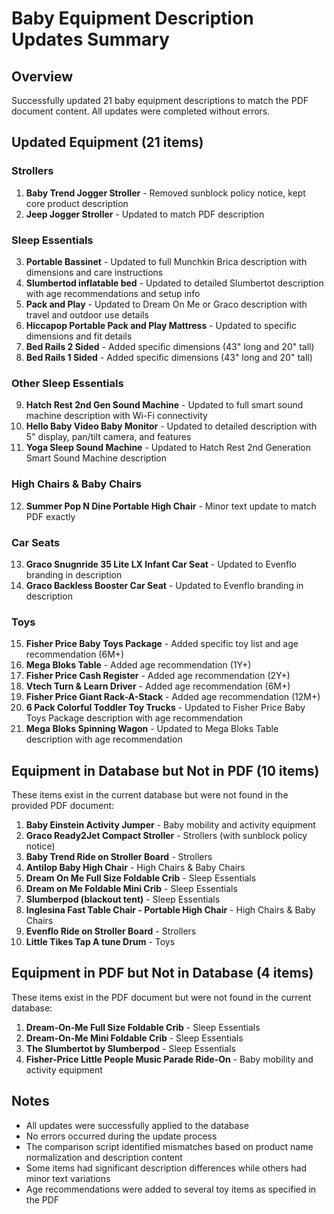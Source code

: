 # Baby Equipment Description Updates Summary

## Overview
Successfully updated 21 baby equipment descriptions to match the PDF document content. All updates were completed without errors.

## Updated Equipment (21 items)

### Strollers
1. **Baby Trend Jogger Stroller** - Removed sunblock policy notice, kept core product description
2. **Jeep Jogger Stroller** - Updated to match PDF description

### Sleep Essentials
3. **Portable Bassinet** - Updated to full Munchkin Brica description with dimensions and care instructions
4. **Slumbertod inflatable bed** - Updated to detailed Slumbertot description with age recommendations and setup info
5. **Pack and Play** - Updated to Dream On Me or Graco description with travel and outdoor use details
6. **Hiccapop Portable Pack and Play Mattress** - Updated to specific dimensions and fit details
7. **Bed Rails 2 Sided** - Added specific dimensions (43" long and 20" tall)
8. **Bed Rails 1 Sided** - Added specific dimensions (43" long and 20" tall)

### Other Sleep Essentials
9. **Hatch Rest 2nd Gen Sound Machine** - Updated to full smart sound machine description with Wi-Fi connectivity
10. **Hello Baby Video Baby Monitor** - Updated to detailed description with 5" display, pan/tilt camera, and features
11. **Yoga Sleep Sound Machine** - Updated to Hatch Rest 2nd Generation Smart Sound Machine description

### High Chairs & Baby Chairs
12. **Summer Pop N Dine Portable High Chair** - Minor text update to match PDF exactly

### Car Seats
13. **Graco Snugnride 35 Lite LX Infant Car Seat** - Updated to Evenflo branding in description
14. **Graco Backless Booster Car Seat** - Updated to Evenflo branding in description

### Toys
15. **Fisher Price Baby Toys Package** - Added specific toy list and age recommendation (6M+)
16. **Mega Bloks Table** - Added age recommendation (1Y+)
17. **Fisher Price Cash Register** - Added age recommendation (2Y+)
18. **Vtech Turn & Learn Driver** - Added age recommendation (6M+)
19. **Fisher Price Giant Rack-A-Stack** - Added age recommendation (12M+)
20. **6 Pack Colorful Toddler Toy Trucks** - Updated to Fisher Price Baby Toys Package description with age recommendation
21. **Mega Bloks Spinning Wagon** - Updated to Mega Bloks Table description with age recommendation

## Equipment in Database but Not in PDF (10 items)
These items exist in the current database but were not found in the provided PDF document:

1. **Baby Einstein Activity Jumper** - Baby mobility and activity equipment
2. **Graco Ready2Jet Compact Stroller** - Strollers (with sunblock policy notice)
3. **Baby Trend Ride on Stroller Board** - Strollers
4. **Antilop Baby High Chair** - High Chairs & Baby Chairs
5. **Dream On Me Full Size Foldable Crib** - Sleep Essentials
6. **Dream on Me Foldable Mini Crib** - Sleep Essentials
7. **Slumberpod (blackout tent)** - Sleep Essentials
8. **Inglesina Fast Table Chair - Portable High Chair** - High Chairs & Baby Chairs
9. **Evenflo Ride on Stroller Board** - Strollers
10. **Little Tikes Tap A tune Drum** - Toys

## Equipment in PDF but Not in Database (4 items)
These items exist in the PDF document but were not found in the current database:

1. **Dream-On-Me Full Size Foldable Crib** - Sleep Essentials
2. **Dream-On-Me Mini Foldable Crib** - Sleep Essentials
3. **The Slumbertot by Slumberpod** - Sleep Essentials
4. **Fisher-Price Little People Music Parade Ride-On** - Baby mobility and activity equipment

## Notes
- All updates were successfully applied to the database
- No errors occurred during the update process
- The comparison script identified mismatches based on product name normalization and description content
- Some items had significant description differences while others had minor text variations
- Age recommendations were added to several toy items as specified in the PDF
